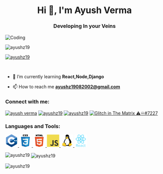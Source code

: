 <h1 align="center">Hi 👋, I'm Ayush Verma</h1>
<h3 align="center">Developing In your Veins</h3>
<img align="center" alt="Coding" width="400" src="https://c.tenor.com/-SV9TjUGabMAAAAC/hacker-python.gif">

<p align="left"> <img src="https://komarev.com/ghpvc/?username=ayushz19&label=Profile%20views&color=0e75b6&style=flat" alt="ayushz19" /> </p>

<p align="left"> <a href="https://github.com/ryo-ma/github-profile-trophy"><img src="https://github-profile-trophy.vercel.app/?username=ayushz19" alt="ayushz19" /></a> </p>

<p align="left"> <a href="https://twitter.com/" target="blank"><img src="https://img.shields.io/twitter/follow/?logo=twitter&style=for-the-badge" alt="" /></a> </p>

- 🌱 I’m currently learning **React,Node,Django**

- 📫 How to reach me **ayushz19082002@gmail.com**

<h3 align="left">Connect with me:</h3>
<p align="left">
<a href="https://linkedin.com/in/ayush-verma-89123b226/" target="blank"><img align="center" src="https://raw.githubusercontent.com/rahuldkjain/github-profile-readme-generator/master/src/images/icons/Social/linked-in-alt.svg" alt="ayush verma" height="30" width="40" /></a>
<a href="https://fb.com/ayushz19" target="blank"><img align="center" src="https://raw.githubusercontent.com/rahuldkjain/github-profile-readme-generator/master/src/images/icons/Social/facebook.svg" alt="ayushz19" height="30" width="40" /></a>
<a href="https://instagram.com/ayushz19" target="blank"><img align="center" src="https://raw.githubusercontent.com/rahuldkjain/github-profile-readme-generator/master/src/images/icons/Social/instagram.svg" alt="ayushz19" height="30" width="40" /></a>
<a href="https://discord.gg/Glitch in The Matrix ⚠♾#7227" target="blank"><img align="center" src="https://raw.githubusercontent.com/rahuldkjain/github-profile-readme-generator/master/src/images/icons/Social/discord.svg" alt="Glitch in The Matrix ⚠♾#7227" height="30" width="40" /></a>
</p>

<h3 align="left">Languages and Tools:</h3>
<p align="left"> <a href="https://www.w3schools.com/cpp/" target="_blank" rel="noreferrer"> <img src="https://raw.githubusercontent.com/devicons/devicon/master/icons/cplusplus/cplusplus-original.svg" alt="cplusplus" width="40" height="40"/> </a> <a href="https://www.w3schools.com/css/" target="_blank" rel="noreferrer"> <img src="https://raw.githubusercontent.com/devicons/devicon/master/icons/css3/css3-original-wordmark.svg" alt="css3" width="40" height="40"/> </a> <a href="https://www.w3.org/html/" target="_blank" rel="noreferrer"> <img src="https://raw.githubusercontent.com/devicons/devicon/master/icons/html5/html5-original-wordmark.svg" alt="html5" width="40" height="40"/> </a> <a href="https://developer.mozilla.org/en-US/docs/Web/JavaScript" target="_blank" rel="noreferrer"> <img src="https://raw.githubusercontent.com/devicons/devicon/master/icons/javascript/javascript-original.svg" alt="javascript" width="40" height="40"/> </a> <a href="https://www.linux.org/" target="_blank" rel="noreferrer"> <img src="https://raw.githubusercontent.com/devicons/devicon/master/icons/linux/linux-original.svg" alt="linux" width="40" height="40"/> </a> <a href="https://reactjs.org/" target="_blank" rel="noreferrer"> <img src="https://raw.githubusercontent.com/devicons/devicon/master/icons/react/react-original-wordmark.svg" alt="react" width="40" height="40"/> </a> </p>

<p><img align="left" src="https://github-readme-stats.vercel.app/api/top-langs?username=ayushz19&show_icons=true&locale=en&layout=compact" alt="ayushz19" /></p>

<p>&nbsp;<img align="center" src="https://github-readme-stats.vercel.app/api?username=ayushz19&show_icons=true&locale=en" alt="ayushz19" /></p>

<p><img align="center" src="https://github-readme-streak-stats.herokuapp.com/?user=ayushz19&" alt="ayushz19" /></p>
